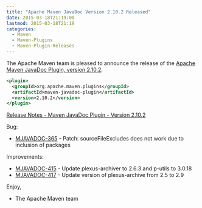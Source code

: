 ```yaml
---
title: "Apache Maven JavaDoc Version 2.10.2 Released"
date: 2015-03-18T21:19:00
lastmod: 2015-03-18T21:19
categories:
  - Maven
  - Maven-Plugins
  - Maven-Plugin-Releases
---
```

The Apache Maven team is pleased to announce the release of the 
[Apache Maven JavaDoc Plugin, version 2.10.2](http://maven.apache.org/plugins/maven-javadoc-plugin/).


```xml
<plugin>
  <groupId>org.apache.maven.plugins</groupId>
  <artifactId>maven-javadoc-plugin</artifactId>
  <version>2.10.2</version>
</plugin>
```

<!-- more -->

[Release Notes - Maven JavaDoc Plugin - Version 2.10.2](http://jira.codehaus.org/secure/ReleaseNote.jspa?projectId=11138&version=19347)

Bug:

 * [MJAVADOC-365](https://issues.apache.org/jira/browse/MJAVADOC-365) - Patch: sourceFileExcludes does not work due to inclusion of packages

Improvements:

 * [MJAVADOC-415](https://issues.apache.org/jira/browse/MJAVADOC-415) - Update plexus-archiver to 2.6.3 and p-utils to 3.0.18
 * [MJAVADOC-417](https://issues.apache.org/jira/browse/MJAVADOC-417) - Update version of plexus-archive from 2.5 to 2.9


Enjoy,

- The Apache Maven team
